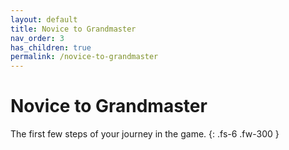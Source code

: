 ```yaml
---
layout: default
title: Novice to Grandmaster
nav_order: 3
has_children: true
permalink: /novice-to-grandmaster
---
```


# Novice to Grandmaster

The first few steps of your journey in the game.
{: .fs-6 .fw-300 }

